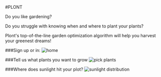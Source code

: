 #PLONT

Do you like gardening?

Do you struggle with knowing when and where to plant your plants?

Plont's top-of-the-line garden optimization algorithm will help you harvest your greenest dreams!

###Sign up or in:
![home](/../screenshots/browser/images/screenshots/home.png?raw=true "Sign up or in")

###Tell us what plants you want to grow
![pick plants](/../screenshots/browser/images/screenshots/pickplants.png?raw=true "Tell us what plants you want to grow")

###Where does sunlight hit your plot?
![sunlight distribution](/../screenshots/browser/images/screenshots/pickplants.png?raw=true "Where does sunlight hit your plot?")